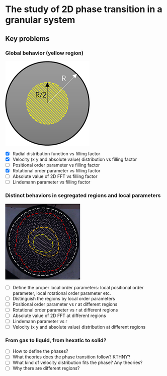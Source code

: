 # The study of 2D phase transition in a granular system

## Key problems

### Global behavior (yellow region)

![](img/2021-09-03-23-23-45.png)

- [x] Radial distribution function vs filling factor
- [x] Velocity (x y and absolute value) distribution vs filling factor
- [ ] Positional order parameter vs filling factor
- [x] Rotational order parameter vs filling factor
- [ ] Absolute value of 2D FFT vs filling factor
- [ ] Lindemann parameter vs filling factor

### Distinct behaviors in segregated regions and local parameters

![](img/2021-09-03-23-24-34.png)

- [ ] Define the proper local order parameters: local positional order parameter, local rotational order parameter etc.
- [ ] Distinguish the regions by local order parameters
- [ ] Positional order parameter vs r at different regions
- [ ] Rotational order parameter vs r at different regions 
- [ ] Absolute value of 2D FFT at different regions
- [ ] Lindemann parameter vs r
- [ ] Velocity (x y and absolute value) distribution at different regions

### From gas to liquid, from hexatic to solid?

- [ ] How to define the phases?
- [ ] What theories does the phase transition follow?  KTHNY?
- [ ] What kind of velocity distribution fits the phase? Any theories? 
- [ ] Why there are different regions?

